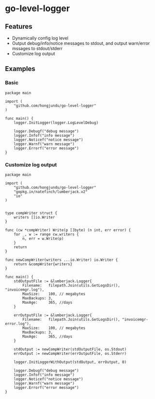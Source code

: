 # go-level-logger

## Features

* Dynamically config log level
* Output debug/info/notice messages to stdout, and output warn/error mssages to stdout/stderr 
* Customize log output

## Examples

### Basic

    package main

    import (
        "github.com/hongjundu/go-level-logger"
    )

    func main() {
        logger.InitLogger(logger.LogLevelDebug)

        logger.Debugf("debug message")
        logger.Infof("info message")
        logger.Noticef("notice message")
        logger.Warnf("warn message")
        logger.Errorf("error message")
    }

### Customize log output

    package main

    import (
        "github.com/hongjundu/go-level-logger"
        "gopkg.in/natefinch/lumberjack.v2"
        "io"
    )


    type compWriter struct {
        writers []io.Writer
    }

    func (cw *compWriter) Write(p []byte) (n int, err error) {
        for _, w := range cw.writers {
            n, err = w.Write(p)
        }
        return
    }

    func newCompWriter(writers ...io.Writer) io.Writer {
        return &compWriter{writers}
    }

    func main() {
        stdOutputFile := &lumberjack.Logger{
            Filename:   filepath.Join(utils.GetLogsDir(), "invoicemgr.log"),
            MaxSize:    100, // megabytes
            MaxBackups: 3,
            MaxAge:     365, //days
        }

        errOutputFile := &lumberjack.Logger{
            Filename:   filepath.Join(utils.GetLogsDir(), "invoicemgr-error.log"),
            MaxSize:    100, // megabytes
            MaxBackups: 3,
            MaxAge:     365, //days
        }

        stdOutput := newCompWriter(stdOutputFile, os.Stdout)
        errOutput := newCompWriter(errOutputFile, os.Stderr)

        logger.InitLoggerWithOutput(stdOutput, errOutput, 0)

        logger.Debugf("debug message")
        logger.Infof("info message")
        logger.Noticef("notice message")
        logger.Warnf("warn message")
        logger.Errorf("error message")
    }
